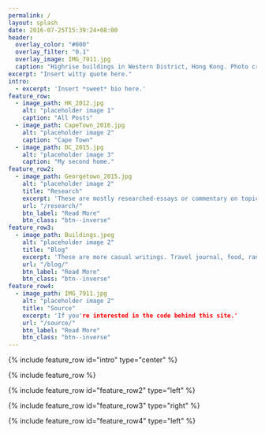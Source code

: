 ```yaml
---
permalink: /
layout: splash
date: 2016-07-25T15:39:24+08:00
header:
  overlay_color: "#000"
  overlay_filter: "0.1"
  overlay_image: IMG_7911.jpg
  caption: "Highrise buildings in Western District, Hong Kong. Photo credit: Kelly Lui"
excerpt: "Insert witty quote here."
intro:
  - excerpt: 'Insert *sweet* bio here.'
feature_row:
  - image_path: HK_2012.jpg
    alt: "placeholder image 1"
    caption: "All Posts"
  - image_path: CapeTown_2016.jpg
    alt: "placeholder image 2"
    caption: "Cape Town"
  - image_path: DC_2015.jpg
    alt: "placeholder image 3"
    caption: "My second home."
feature_row2:
  - image_path: Georgetown_2015.jpg
    alt: "placeholder image 2"
    title: "Research"
    excerpt: 'These are mostly researched-essays or commentary on topics of my interest, including but not limited to Hong Kong, China, political economy in general.'
    url: "/research/"
    btn_label: "Read More"
    btn_class: "btn--inverse"
feature_row3:
  - image_path: Buildings.jpeg
    alt: "placeholder image 2"
    title: "Blog"
    excerpt: 'These are more casual writings. Travel journal, food, random musings.'
    url: "/blog/"
    btn_label: "Read More"
    btn_class: "btn--inverse"
feature_row4:
  - image_path: IMG_7911.jpg
    alt: "placeholder image 2"
    title: "Source"
    excerpt: 'If you're interested in the code behind this site.'
    url: "/source/"
    btn_label: "Read More"
    btn_class: "btn--inverse"
---
```

{% include feature_row id="intro" type="center" %}

{% include feature_row %}

{% include feature_row id="feature_row2" type="left" %}

{% include feature_row id="feature_row3" type="right" %}

{% include feature_row id="feature_row4" type="left" %}
